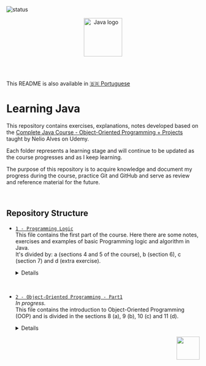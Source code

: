 <p >
  <img src="https://img.shields.io/badge/status-in%20progress-green" alt="status" />
</p>

<p align="center">
    <img src="https://upload.wikimedia.org/wikipedia/en/3/30/Java_programming_language_logo.svg" alt="Java logo" width="100"/>
</p>

<br>

<br>

This README is also available in [🇧🇷 Portuguese](README.pt.md)

# Learning Java
This repository contains exercises, explanations, notes developed based on the [Complete Java Course - Object-Oriented Programming + Projects](https://www.udemy.com/course/java-curso-completo/?srsltid=AfmBOor14nRT5sp1sHdTBJcIekjZcpPGDS4cR6vX7PaktXu8lt0-m--) taught by Nelio Alves on Udemy.

Each folder represents a learning stage and will continue to be updated as the course progresses and as I keep learning.  

The purpose of this repository is to acquire knowledge and document my progress during the course, practice Git and GitHub and serve as review and reference material for the future.

<br> 

## Repository Structure

- [`1 - Programming Logic`](https://github.com/biaProjects/java-course-udemy/tree/master/1%20-%20Programming%20Logic)  
  This file contains the first part of the course. Here there are some notes, exercises and examples of basic Programming logic and algorithm in Java.  
  It's divided by: a (sections 4 and 5 of the course), b (section 6), c (section 7) and d (extra exercise).
  <details>
  <summary>Details</summary>

    - [a1 - Outputs](https://github.com/biaProjects/java-course-udemy/tree/master/1%20-%20Programming%20Logic/a1%20-%20Outputs)  
      The different types of print.
    - [a2 - Input](https://github.com/biaProjects/java-course-udemy/tree/master/1%20-%20Programming%20Logic/a2%20-%20Input)  
      The Scanner.
    - [a3 - Math Functions](https://github.com/biaProjects/java-course-udemy/tree/master/1%20-%20Programming%20Logic/a3%20-%20Math%20Functions)  
      Functions to square root, power and module.
    - [a4 - Logic operators & Conditional structure](https://github.com/biaProjects/java-course-udemy/tree/master/1%20-%20Programming%20Logic/a4%20-%20Logic%20operators%20%26%20Conditional%20structure)  
    Logic Operators including and, or, not and conditional structure (if/else).
    - [a5 - Exercises](https://github.com/biaProjects/java-course-udemy/tree/master/1%20-%20Programming%20Logic/a5%20-%20Exercises)  
      Practicing the topics learned.
    - [a6 - Optional-structures](https://github.com/biaProjects/java-course-udemy/tree/master/1%20-%20Programming%20Logic/a6%20-%20Optional-structures)  
      Other options to conditional structure including switch case and ternary operator.

    - [b - Looping-Constructs Iteration-Statements](https://github.com/biaProjects/java-course-udemy/tree/master/1%20-%20Programming%20Logic/b%20-%20Looping-Constructs%20Iteration-Statements)  
      Looping structures including While, For and do-while.
    
    - [c1 - Variable names](https://github.com/biaProjects/java-course-udemy/tree/master/1%20-%20Programming%20Logic/c1%20-%20Variable%20names)  
      Conventional names.
    - [c2 - Bitwise operators](https://github.com/biaProjects/java-course-udemy/tree/master/1%20-%20Programming%20Logic/c2%20-%20Bitwise%20operators)  
      Logic operators to work bit to bit.
    - [c3 - String methods](https://github.com/biaProjects/java-course-udemy/tree/master/1%20-%20Programming%20Logic/c3%20-%20String%20methods)  
      Some interesting methods to use with String.
    - [c4 - Functions](https://github.com/biaProjects/java-course-udemy/tree/master/1%20-%20Programming%20Logic/c4%20-%20Functions)  
      Function syntax.

    - [d - Exercise](https://github.com/biaProjects/java-course-udemy/tree/master/1%20-%20Programming%20Logic/d%20-%20Exercise)  
      An extra exercise to practice.

<br>

- [`2 - Object-Oriented Programming - Part1`](https://github.com/biaProjects/java-course-udemy/tree/master/2%20-%20Object-Oriented%20Programming%20-%20Part1)  
  _In progress._  
  This file contains the introduction to Object-Oriented Programming (OOP) and is divided in the sections 8 (a), 9 (b), 10 (c) and 11 (d).    
  <details>
  <summary>Details</summary>

  - [`a - Introduction to OOP`](https://github.com/biaProjects/java-course-udemy/tree/master/2%20-%20Object-Oriented%20Programming%20-%20Part1/a%20-%20Introduction%20to%20OOP)  
    It is divided in 2 projects used as examples (a, b), exercises (c) and explanation/exercises about static members (d).
    <details>
    <summary>Details</summary>

    - [`a - Project 1 - Triangle`](https://github.com/biaProjects/java-course-udemy/tree/master/2%20-%20Object-Oriented%20Programming%20-%20Part1/a%20-%20Introduction%20to%20OOP/a%20-%20Project%201%20-%20Triangle)  
      A project that calculates the area of 2 triangles, and tell which area is bigger.  
      It is divided in 3 parts...
        1. [Without the use of OOP](https://github.com/biaProjects/java-course-udemy/tree/master/2%20-%20Object-Oriented%20Programming%20-%20Part1/a%20-%20Introduction%20to%20OOP/a%20-%20Project%201%20-%20Triangle/a%20-%20No%20OOP)
        2. [Including OOP](https://github.com/biaProjects/java-course-udemy/tree/master/2%20-%20Object-Oriented%20Programming%20-%20Part1/a%20-%20Introduction%20to%20OOP/a%20-%20Project%201%20-%20Triangle/b%20-%20OOP)
        3. [Including Cohesion](https://github.com/biaProjects/java-course-udemy/tree/master/2%20-%20Object-Oriented%20Programming%20-%20Part1/a%20-%20Introduction%20to%20OOP/a%20-%20Project%201%20-%20Triangle/c%20-%20Cohesion)

      This project represents the first contact with the POO concepts in Java!  

    - [`b - Project 2 - Stock`](https://github.com/biaProjects/java-course-udemy/tree/master/2%20-%20Object-Oriented%20Programming%20-%20Part1/a%20-%20Introduction%20to%20OOP/b%20-%20Project%202%20-%20Stock)  
      Simple project simulating stock management where a product will have the data: name, price, and quantity in stock, and will include the operations of adding to and removing from stock.  
      This project also includes teaching the toString method.  
      Here are the first and second versions of this project (Initial structure with a `Product` class and basic operations. Inclusion of the `toString()` method for product information.).

    - [`c - Exercises`](https://github.com/biaProjects/java-course-udemy/tree/master/2%20-%20Object-Oriented%20Programming%20-%20Part1/a%20-%20Introduction%20to%20OOP/c%20-%20Exercises)  
      Three exercises to practice OOP.  
      1. [`Rectangle`](https://github.com/biaProjects/java-course-udemy/tree/master/2%20-%20Object-Oriented%20Programming%20-%20Part1/a%20-%20Introduction%20to%20OOP/c%20-%20Exercises/Exercise-1%20rectangle) -> calculates the area, perimeter and diagonal of a rectangle, based on its sides.
      2. [`Salary`](https://github.com/biaProjects/java-course-udemy/tree/master/2%20-%20Object-Oriented%20Programming%20-%20Part1/a%20-%20Introduction%20to%20OOP/c%20-%20Exercises/Exercise-2%20salary) -> calculates the salary of the employee based on a percentage of increase
      3. [`Student aproved`](https://github.com/biaProjects/java-course-udemy/tree/master/2%20-%20Object-Oriented%20Programming%20-%20Part1/a%20-%20Introduction%20to%20OOP/c%20-%20Exercises/Exercise-3%20student%20aproved) -> calculates if a student was approved or not based on their grades.

    - [`d - Static members`](https://github.com/biaProjects/java-course-udemy/tree/master/2%20-%20Object-Oriented%20Programming%20-%20Part1/a%20-%20Introduction%20to%20OOP/d%20-%20Static%20members)  
      Contains the explanation of static members and a exercise.  
    
  - [`b - Constructor-this-overloading-encapsulation`](https://github.com/biaProjects/java-course-udemy/tree/master/2%20-%20Object-Oriented%20Programming%20-%20Part1/b%20-%20Constructor-this-overloading-encapsulation)  
    <details>
    <summary>Details</summary>

    - `a - Constructors`  
      Third version of the stock project explaining the use of constructors and the word _`this`_.  
    
    - `b - Overloading`   
      Fourth version of the stock project to explain overloading.  

    - `c - Extra_notes.md`  

    - `d - Encapsulation`  
      Fifth version of stock project including encapsulation and access modifiers.  
    
    - `e - Exercise bank-account`  
      Basic simulation of a bank account, demonstrating encapsulation, use of `this`, and good constructor practices.
    
  - [`c - MemoryBehavior-arrays-lists`](https://github.com/biaProjects/java-course-udemy/tree/master/2%20-%20Object-Oriented%20Programming%20-%20Part1/c%20-%20MemoryBehavior-arrays-lists)  
    <details>
    <summary>Details</summary>

    - `a - Reference-and-Value-Types - Memory-deallocation`  
    - `b - Vectors`  
      In `Project` we has 2 examples. The first register the height of X people and return the average. The second register X products and return the average price of them.  
      In `Exercises` there is:   
        - Exercise 1: It receives X numbers and return the negatives, the sum and average.
        - Exercise 2: It receives the name, age and height of X people and returns the average height and percentage of younger than 16 years old.
        - Exercise 3: It receives X numbers and return the heighest and the evens.
        - Exercise 4: It receives the values of 2 vectors (A and B) and, based on them, calculates the resultant vector.  
        - Exercise 5: It's a simulation where a hotel has 10 room (from 0 to 9) and they will be rented to X people. The program receives the name, email and room the person will rent and in the end, displays the rooms that are occupied.
    - `c - For-each`  
    - `d - Lists`  
      - `Explanations`  
        Contains the explanations and example about lists.  

<p align="right">
  <img src="https://upload.wikimedia.org/wikipedia/commons/5/5d/Duke_%28Java_mascot%29_waving.svg" width="60"/>
</p>
